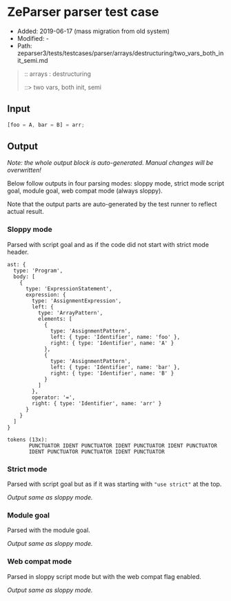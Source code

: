 # ZeParser parser test case

- Added: 2019-06-17 (mass migration from old system)
- Modified: -
- Path: zeparser3/tests/testcases/parser/arrays/destructuring/two_vars_both_init_semi.md

> :: arrays : destructuring
>
> ::> two vars, both init, semi

## Input

`````js
[foo = A, bar = B] = arr;
`````

## Output

_Note: the whole output block is auto-generated. Manual changes will be overwritten!_

Below follow outputs in four parsing modes: sloppy mode, strict mode script goal, module goal, web compat mode (always sloppy).

Note that the output parts are auto-generated by the test runner to reflect actual result.

### Sloppy mode

Parsed with script goal and as if the code did not start with strict mode header.

`````
ast: {
  type: 'Program',
  body: [
    {
      type: 'ExpressionStatement',
      expression: {
        type: 'AssignmentExpression',
        left: {
          type: 'ArrayPattern',
          elements: [
            {
              type: 'AssignmentPattern',
              left: { type: 'Identifier', name: 'foo' },
              right: { type: 'Identifier', name: 'A' }
            },
            {
              type: 'AssignmentPattern',
              left: { type: 'Identifier', name: 'bar' },
              right: { type: 'Identifier', name: 'B' }
            }
          ]
        },
        operator: '=',
        right: { type: 'Identifier', name: 'arr' }
      }
    }
  ]
}

tokens (13x):
       PUNCTUATOR IDENT PUNCTUATOR IDENT PUNCTUATOR IDENT PUNCTUATOR
       IDENT PUNCTUATOR PUNCTUATOR IDENT PUNCTUATOR
`````

### Strict mode

Parsed with script goal but as if it was starting with `"use strict"` at the top.

_Output same as sloppy mode._

### Module goal

Parsed with the module goal.

_Output same as sloppy mode._

### Web compat mode

Parsed in sloppy script mode but with the web compat flag enabled.

_Output same as sloppy mode._
